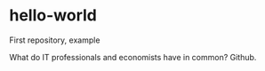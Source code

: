 # hello-world
First repository, example

What do IT professionals and economists have in common? Github. 
